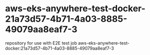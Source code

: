 # aws-eks-anywhere-test-docker-21a73d57-4b71-4a03-8885-49079aa8eaf7-3
repository for use with E2E test job aws-eks-anywhere-test-docker:21a73d57-4b71-4a03-8885-49079aa8eaf7-3
